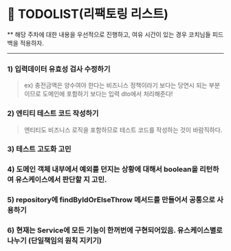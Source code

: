 # :pushpin: TODOLIST(리팩토링 리스트)
** 해당 주차에 대한 내용을 우선적으로 진행하고, 여유 시간이 있는 경우 코치님들 피드백을 적용하자.

---

### 1) 입력데이터 유효성 검사 수정하기
> ex) 충전금액은 양수여야 한다는 비즈니스 정책이라기 보다는 당연시 되는 부분이므로 도메인에 포함하기 보다는 입력 dto에서 처리해준다!

### 2) 엔티티 테스트 코드 작성하기
> 엔티티도 비즈니스 로직을 포함하므로 테스트 코드를 작성하는 것이 바람직하다.

### 3) 테스트 고도화 고민

### 4) 도메인 객체 내부에서 예외를 던지는 상황에 대해서 boolean을 리턴하여 유스케이스에서 판단할 지 고민.

### 5) repository에 findByIdOrElseThrow 메서드를 만들어서 공통으로 사용하기

### 6) 현재는 Service에 모든 기능이 한꺼번에 구현되어있음. 유스케이스별로 나누기 (단일책임의 원칙 지키기)